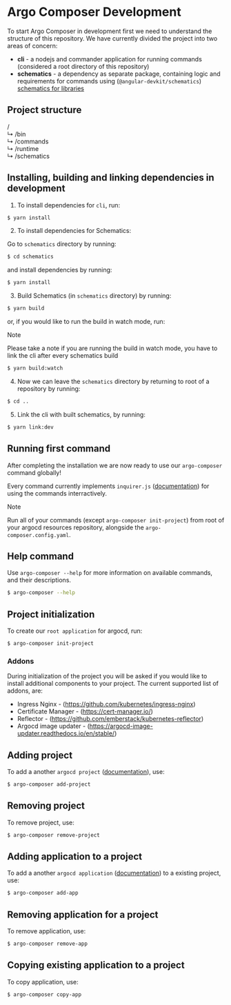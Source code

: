 # Argo Composer Development

To start Argo Composer in development first we need to understand the structure of this repository. We have currently divided the project into two areas of concern:

- **cli** - a nodejs and commander application for running commands (considered a root directory of this repository)
- **schematics** - a dependency as separate package, containing logic and requirements for commands using (`@angular-devkit/schematics`) [schematics for libraries](https://angular.io/guide/schematics-for-libraries)

## Project structure
/<br>
↳ /bin<br>
↳ /commands<br>
↳ /runtime<br>
↳ /schematics<br>

## Installing, building and linking dependencies in development

1. To install dependencies for `cli`, run:

```bash
$ yarn install
```

2. To install dependencies for Schematics:

Go to `schematics` directory by running:

```bash
$ cd schematics
```

and install dependencies by running:

```bash
$ yarn install
```

3. Build Schematics (in `schematics` directory) by running:

```bash
$ yarn build
```

or, if you would like to run the build in watch mode, run:

> [!NOTE]  
> Please take a note if you are running the build in watch mode, you have to link the cli after every schematics build

```bash
$ yarn build:watch
```

4. Now we can leave the `schematics` directory by returning to root of a repository by running:

```bash
$ cd ..
```

5. Link the cli with built schematics, by running:

```bash
$ yarn link:dev
```

## Running first command

After completing the installation we are now ready to use our `argo-composer` command globally!

Every command currently implements `inquirer.js` ([documentation](https://github.com/SBoudrias/Inquirer.js)) for using the commands interractively.

> [!NOTE]  
> Run all of your commands (except `argo-composer init-project`) from root of your argocd resources repository, alongside the `argo-composer.config.yaml`.

## Help command

Use `argo-composer --help` for more information on available commands, and their descriptions.

```bash
$ argo-composer --help
```

## Project initialization

To create our `root application` for argocd, run:

```bash
$ argo-composer init-project
```

### Addons

During initialization of the project you will be asked if you would like to install additional components to your project. The current supported list of addons, are:
- Ingress Nginx - (https://github.com/kubernetes/ingress-nginx)
- Certificate Manager - (https://cert-manager.io/)
- Reflector - (https://github.com/emberstack/kubernetes-reflector)
- Argocd image updater - (https://argocd-image-updater.readthedocs.io/en/stable/)

## Adding project

To add a another `argocd project` ([documentation](https://argo-cd.readthedocs.io/en/stable/operator-manual/project-specification/)), use:

```bash
$ argo-composer add-project
```

## Removing project

To remove project, use:

```bash
$ argo-composer remove-project
```

## Adding application to a project

To add a another `argocd application` ([documentation](https://argo-cd.readthedocs.io/en/stable/user-guide/application-specification/)) to a existing project, use:

```bash
$ argo-composer add-app
```

## Removing application for a project

To remove application, use:

```bash
$ argo-composer remove-app
```

## Copying existing application to a project

To copy application, use:

```bash
$ argo-composer copy-app
```
